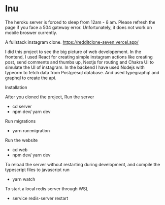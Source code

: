 # Inu

The heroku server is forced to sleep from 12am - 6 am. Please refresh the page if you face a 504 gateway error. Unfortunately, it does not work on mobile broswer currently.

A fullstack instagram clone. https://redditclone-seven.vercel.app/

I did this project to see the big picture of web developement. In the frontend, I used React for creating simple instagram actions like creating post, send comments and thumbs up, Nextjs for routing and Chakra UI to simulate the UI of instagram.  In the backend I have used Nodejs with typeorm to fetch data from Postgresql database. And used typegraphql and graphql to create the api. 

Installation

After you cloned the project, 
Run the server
  - cd server
  - npm dev/ yarn dev
  
 Run migrations
   - yarn run:migration
  
Run the website
  - cd web
  - npm dev/ yarn dev

To reload the server without restarting during development, and compile the typescript files to javascript run
  - yarn watch

To start a local redis server through WSL
  - service redis-server restart
